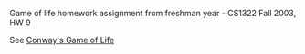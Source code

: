 Game of life homework assignment from freshman year - CS1322 Fall 2003, HW 9

See [Conway's Game of Life](http://en.wikipedia.org/wiki/Conway's_Game_of_Life)
